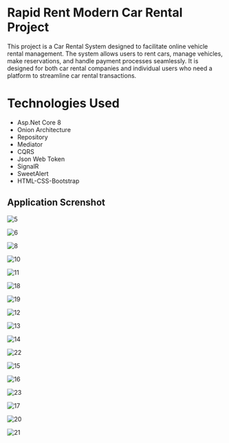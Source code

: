 
# Rapid Rent Modern Car Rental Project

This project is a Car Rental System designed to facilitate online vehicle rental management. The system allows users to rent cars, manage vehicles, make reservations, and handle payment processes seamlessly. It is designed for both car rental companies and individual users who need a platform to streamline car rental transactions.

# Technologies Used

- Asp.Net Core 8
- Onion Architecture
- Repository
- Mediator
- CQRS
- Json Web Token
- SignalR
- SweetAlert
- HTML-CSS-Bootstrap



## Application Screnshot

![5](https://github.com/user-attachments/assets/316080ac-2fb1-4803-9437-02f84688bac1)

![6](https://github.com/user-attachments/assets/afd2d794-54da-47ab-87a9-d1fa9a64f4a6)

![8](https://github.com/user-attachments/assets/07686b03-811e-4f29-9fb6-dcb2e4d8237f)

![10](https://github.com/user-attachments/assets/1c0e37b8-0f17-458d-8557-01f5c381c59f)

![11](https://github.com/user-attachments/assets/8234cbbe-43d2-4169-97f0-a4451e2bdbdf)

![18](https://github.com/user-attachments/assets/cf70967b-c90a-42b0-95da-03cdee26bac3)

![19](https://github.com/user-attachments/assets/7d74a9a7-9dfe-46f4-816d-0d0f48e371ee)

![12](https://github.com/user-attachments/assets/29b20417-e2a5-46fc-9881-6d9c23ba958e)

![13](https://github.com/user-attachments/assets/3aa810d5-a56f-4c9c-8387-e2a37c418e2f)

![14](https://github.com/user-attachments/assets/400edba9-74fc-444b-8c4c-829b185be157)

![22](https://github.com/user-attachments/assets/66041f1a-ceae-4058-b993-f7264e9f6519)

![15](https://github.com/user-attachments/assets/98ef73cf-3d5d-4391-a0aa-75c1731e89dd)

![16](https://github.com/user-attachments/assets/0acc703b-7ac0-417d-9a9c-c7e2b9de7f61)

![23](https://github.com/user-attachments/assets/72c551b5-bc20-4ae9-95ff-50c3a6c1db1c)

![17](https://github.com/user-attachments/assets/c040143d-5e9e-4ed9-8c92-3874629e57dc)

![20](https://github.com/user-attachments/assets/b94b96c7-57c7-4217-83f3-fb29370aee84)

![21](https://github.com/user-attachments/assets/6456cfde-a5ec-4ce2-94f5-905966d6c2fe)

  
